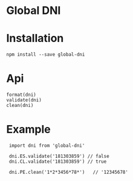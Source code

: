 # Global DNI
# Installation
    npm install --save global-dni
# Api
    format(dni)
    validate(dni)
    clean(dni)
# Example 
     import dni from 'global-dni'
     
     dni.ES.validate('181303859') // false
     dni.CL.validate('181303859') // true
     
     dni.PE.clean('1*2*3456*78*')   // '12345678'

 

